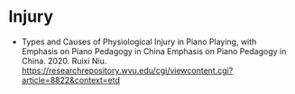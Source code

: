 # Injury

* Types and Causes of Physiological Injury in Piano Playing, with Emphasis on Piano Pedagogy in China Emphasis on Piano Pedagogy in China. 2020. Ruixi Niu. https://researchrepository.wvu.edu/cgi/viewcontent.cgi?article=8822&context=etd 
